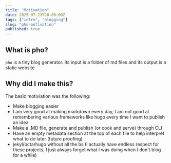 ```yaml
---
title: "Motivation"
date: 2025-07-23T20:00:00Z
tags: ["intro", "blogging"]
slug: "pho-motivation"
published: true
---
```


## What is pho?
`pho` is a tiny blog generator. Its input is a folder of md files and its output is a static website

## Why did I make this?
The basic motiviation was the following:
 
- Make blogging easier
- I am very good at making markdown every day, I am not good at remembering various frameworks like hugo every time I want to publish an idea
- Make a .MD file, generate and publish (or cook and serve) through CLI
- Have an empty metadata section at the top of each file to help interpret what to do later (future proofing)
- jekyl/octa/hugo without all the bs (I actually have endless respect for these projects, I just always forget what I was doing when I don't blog for a while)
